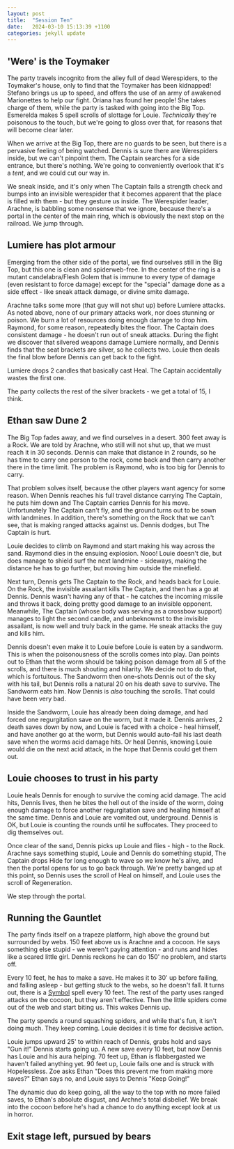 ```yaml
---
layout: post
title:  "Session Ten"
date:   2024-03-10 15:13:39 +1100
categories: jekyll update
---
```

## 'Were' is the Toymaker

The party travels incognito from the alley full of dead Werespiders, to the Toymaker's house, only to find that the Toymaker has been kidnapped!  Stefano brings us up to speed, and offers the use of an army of awakened Marionettes to help our fight.  Oriana has found her people!  She takes charge of them, while the party is tasked with going into the Big Top.  Esmerelda makes 5 spell scrolls of slottage for Louie.  *Technically* they're poisonous to the touch, but we're going to gloss over that, for reasons that will become clear later.

When we arrive at the Big Top, there are no guards to be seen, but there is a pervasive feeling of being watched.  Dennis is sure there are Werespiders inside, but we can't pinpoint them.  The Captain searches for a side entrance, but there's nothing.  We're going to conveniently overlook that it's a _tent_, and we could cut our way in.

We sneak inside, and it's only when The Captain fails a strength check and bumps into an invisible werespider that it becomes apparent that the place is filled with them - but they gesture us inside.  The Werespider leader, Arachne, is babbling some nonsense that we ignore, because there's a portal in the center of the main ring, which is obviously the next stop on the railroad.  We jump through.

## Lumiere has plot armour

Emerging from the other side of the portal, we find ourselves still in the Big Top, but this one is clean and spiderweb-free.  In the center of the ring is a mutant candelabra/Flesh Golem that is immune to every type of damage (even resistant to force damage) except for the "special" damage done as a side effect - like sneak attack damage, or divine smite damage.

Arachne talks some more (that guy will not shut up) before Lumiere attacks.  As noted above, none of our primary attacks work, nor does stunning or poison.  We burn a lot of resources doing enough damage to drop him. Raymond, for some reason, repeatedly bites the floor. The Captain does consistent damage - he doesn't run out of sneak attacks. During the fight we discover that silvered weapons damage Lumiere normally, and Dennis finds that the seat brackets are silver, so he collects two.  Louie then deals the final blow before Dennis can get back to the fight.

Lumiere drops 2 candles that basically cast Heal.  The Captain accidentally wastes the first one.

The party collects the rest of the silver brackets - we get a total of 15, I think.

## Ethan saw Dune 2

The Big Top fades away, and we find ourselves in a desert.  300 feet away is a Rock. We are told by Arachne, who still will not shut up, that we must reach it in 30 seconds.  Dennis can make that distance in 2 rounds, so he has time to carry one person to the rock, come back and then carry another there in the time limit.  The problem is Raymond, who is too big for Dennis to carry.

That problem solves itself, because the other players want agency for some reason.  When Dennis reaches his full travel distance carrying The Captain, he puts him down and The Captain carries Dennis for his move.  Unfortunately The Captain can't fly, and the ground turns out to be sown with landmines.  In addition, there's something on the Rock that we can't see, that is making ranged attacks against us.  Dennis dodges, but The Captain is hurt.

Louie decides to climb on Raymond and start making his way across the sand.  Raymond dies in the ensuing explosion.  Nooo!  Louie doesn't die, but does manage to shield surf the next landmine - sideways, making the distance he has to go further, but moving him outside the minefield.

Next turn, Dennis gets The Captain to the Rock, and heads back for Louie.  On the Rock, the invisible assailant kills The Captain, and then has a go at Dennis.  Dennis wasn't having any of that - he catches the incoming missile and throws it back, doing pretty good damage to an invisible opponent.  Meanwhile, The Captain (whose body was serving as a crossbow support) manages to light the second candle, and unbeknownst to the invisible assailant, is now well and truly back in the game.  He sneak attacks the guy and kills him.

Dennis doesn't even make it to Louie before Louie is eaten by a sandworm.  This is when the poisonousness of the scrolls comes into play.  Dan points out to Ethan that the worm should be taking poison damage from all 5 of the scrolls, and there is much shouting and hilarity.  We decide not to do that, which is fortuitous.  The Sandworm then one-shots Dennis out of the sky with his tail, but Dennis rolls a natural 20 on his death save to survive.  The Sandworm eats him.  Now Dennis is _also_ touching the scrolls.  That could have been very bad.

Inside the Sandworm, Louie has already been doing damage, and had forced one regurgitation save on the worm, but it made it.  Dennis arrives, 2 death saves down by now, and Louie is faced with a choice - heal himself, and have another go at the worm, but Dennis would auto-fail his last death save when the worms acid damage hits.  Or heal Dennis, knowing Louie would die on the next acid attack, in the hope that Dennis could get them out.

## Louie chooses to trust in his party

Louie heals Dennis for enough to survive the coming acid damage.  The acid hits, Dennis lives, then he bites the hell out of the inside of the worm, doing enough damage to force another regurgitation save and healing himself at the same time.  Dennis and Louie are vomited out, underground.  Dennis is OK, but Louie is counting the rounds until he suffocates.  They proceed to dig themselves out.

Once clear of the sand, Dennis picks up Louie and flies - high - to the Rock.  Arachne says something stupid, Louie and Dennis do something stupid, The Captain drops Hide for long enough to wave so we know he's alive, and then the portal opens for us to go back through.  We're pretty banged up at this point, so Dennis uses the scroll of Heal on himself, and Louie uses the scroll of Regeneration.

We step through the portal.

## Running the Gauntlet

The party finds itself on a trapeze platform, high above the ground but surrounded by webs.  150 feet above us is Arachne and a cocoon.  He says something else stupid - we weren't paying attention - and runs and hides like a scared little girl.  Dennis reckons he can do 150' no problem, and starts off.

Every 10 feet, he has to make a save.  He makes it to 30' up before failing, and falling asleep - but getting stuck to the webs, so he doesn't fall.  It turns out, there is a [Symbol](http://dnd5e.wikidot.com/spell:symbol) spell every 10 feet.  The rest of the party uses ranged attacks on the cocoon, but they aren't effective.  Then the little spiders come out of the web and start biting us.  This wakes Dennis up.

The party spends a round squashing spiders, and while that's fun, it isn't doing much.  They keep coming.  Louie decides it is time for decisive action.

Louie jumps upward 25' to within reach of Dennis, grabs hold and says "Gun it!"  Dennis starts going up.  A new save every 10 feet, but now Dennis has Louie and his aura helping.  70 feet up, Ethan is flabbergasted we haven't failed anything yet.  90 feet up, Louie fails one and is struck with Hopelessless.  Zoe asks Ethan "Does this prevent me from making more saves?"  Ethan says no, and Louie says to Dennis "Keep Going!"

The dynamic duo do keep going, all the way to the top with no more failed saves, to Ethan's absolute disgust, and Archne's total disbelief.  We break into the cocoon before he's had a chance to do anything except look at us in horror.

## Exit stage left, pursued by bears
